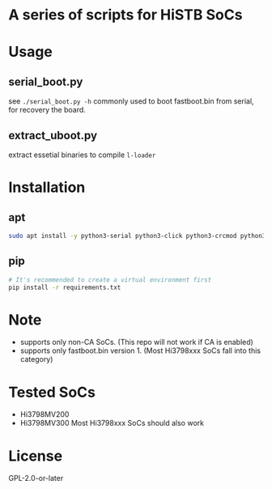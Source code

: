 # A series of scripts for HiSTB SoCs

# Usage

## serial\_boot.py
see `./serial_boot.py -h` 
commonly used to boot fastboot.bin from serial, for recovery the board.

## extract\_uboot.py
extract essetial binaries to compile `l-loader`

# Installation

## apt
```bash
sudo apt install -y python3-serial python3-click python3-crcmod python3-tqdm
```

## pip
```bash
# It's recommended to create a virtual environment first
pip install -r requirements.txt
```

# Note
- supports only non-CA SoCs. (This repo will not work if CA is enabled)
- supports only fastboot.bin version 1. (Most Hi3798xxx SoCs fall into this category)

# Tested SoCs
- Hi3798MV200
- Hi3798MV300
Most Hi3798xxx SoCs should also work

# License
GPL-2.0-or-later
